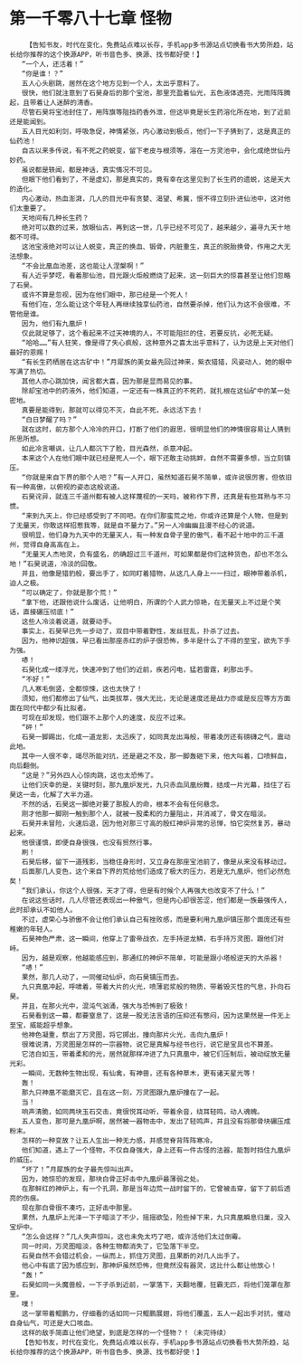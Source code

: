 # 第一千零八十七章 怪物
        【告知书友，时代在变化，免费站点难以长存，手机app多书源站点切换看书大势所趋，站长给你推荐的这个换源APP，听书音色多、换源、找书都好使！】
       “一个人，还活着！”
       “你是谁！？”
       五人心头剧跳，居然在这个地方见到一个人，太出乎意料了。
       很快，他们就注意到了石昊身后的那个宝池，那里充盈着仙光，五色液体透亮，光雨阵阵腾起，且带着让人迷醉的清香。
       尽管石昊将宝池封住了，用阵旗等阻挡药香外泄，但这毕竟是长生药溶化所在地，到了近前还是能闻到。
       五人目光如利剑，呼吸急促，神情紧张，内心激动到极点，他们一下子猜到了，这是真正的仙药池！
       自古以来多传说，有不死之药蜕变，留下老皮与根须等，溶在一方灵池中，会化成绝世仙丹妙药。
       虽说都是轶闻，都是神话，真实情况不可见。
       但眼下他们看到了，不是虚幻，那是真实的，竟有幸在这里见到了长生药的遗蜕，这是天大的造化。
       内心激动，热血澎湃，几人的目光中有贪婪、渴望、希冀，恨不得立刻扑进仙池中，这对他们太重要了。
       天地间有几种长生药？
       绝对可以数的过来，放眼仙古，再到这一世，几乎已经不可见了，越来越少，遍寻九天十地都不可得。
       这池宝液绝对可以让人蜕变，真正的换血、锻骨，内脏重生，真正的脱胎换骨，作用之大无法想象。
       “不会比凰血池差，这也能让人涅槃啊！”
       有人近乎梦呓，看着那仙池，目光跟火炬般燃烧了起来，这一刻巨大的惊喜甚至让他们忽略了石昊。
       或许不算是忽视，因为在他们眼中，那已经是一个死人！
       有他们在，怎么能让这个年轻人再继续独享仙药池，自然要杀掉，他们认为这不会很难，不管他是谁。
       因为，他们有九凰炉！
       仅此就足够了，这个看起来不过天神境的人，不可能阻拦的住，若要反抗，必死无疑。
       “哈哈……”有人狂笑，像是得了失心疯般，这种意外之喜太出乎意料了，认为这是上天对他们最好的恩赐！
       “有长生药栖居在这古矿中！”月犀族的美女最先回过神来，紫衣猎猎，风姿动人，她的眼中写满了热切。
       其他人亦心跳加快，闻言都大喜，因为那是显而易见的事。
       除却宝池中的药液外，他们知道，一定还有一株真正的不死药，就扎根在这仙矿中的某一处密地。
       真要是能得到，那就可以得见不灭，自此不死，永远活下去！
       “白日梦醒了吗？”
       就在这时，前方那个人冷冷的开口，打断了他们的遐思，很明显他们的神情很容易让人猜到所思所想。
       如此冷言嘲讽，让几人都沉下了脸，目光森然，杀意冲起。
       本来这个人在他们眼中就已经是死人一个，眼下还敢主动挑衅，自然不需要多想，当立刻镇压。
       “你就是来自下界的那个人吧？”有一人开口，虽然知道石昊不简单，或许说很厉害，但依旧有一种高傲，以俯视的姿态这般说道。
       石昊诧异，就连三千道州都有被人这样蔑视的一天吗，被称作下界，还真是有些耳熟与不习惯。
       “来到九天上，你已经感受到了不同吧。在你们那蛮荒之地，你或许还算是个人物，但是到了无量天，你敢这样招惹我等，就是自不量力了。”另一人冷幽幽且漫不经心的说道。
       很明显，他们身为九天中的无量天人，有一种发自骨子里的傲气，看不起十地中的三千道州，觉得自身高高在上。
       “无量天人杰地灵，负有盛名，的确超过三千道州，可如果都是你们这种货色，却也不怎么地！”石昊说道，冷淡的回敬。
       并且，他像是猎豹般，要出手了，如同盯着猎物，从这几人身上一一扫过，眼神带着杀机，迫人之极。
       “可以确定了，你就是那个荒！”
       “拿下他，还跟他说什么废话，让他明白，所谓的个人武力惊艳，在无量天上不过是个笑话，直接碾压彻底！”
       这些人冷淡着说道，就要动手。
       事实上，石昊早已先一步动了，双目中带着野性，发丝狂乱，扑杀了过去。
       因为，他神识超强，早已看出那座赤红的炉子很恐怖，多半是什么了不得的至宝，欲先下手为强。
       哧！
       石昊化成一缕浮光，快速冲到了他们的近前，疾若闪电，猛若雷霆，刹那出手。
       “不好！”
       几人寒毛倒竖，全都惊悚，这也太快了！
       须知，他们都修出了仙气，出类拔萃，强大无比，无论是速度还是战力亦或是反应等方方面面在同代中都少有比拟者。
       可现在却发现，他们跟不上那个人的速度，反应不过来。
       “砰！”
       石昊一脚踢出，化成一道龙影，太迅疾了，如同真龙出海般，带着凌厉还有磅礴之气，震动此地。
       其中一人很不幸，竭尽所能对抗，还是避之不及，那一脚轰砸下来，他大叫着，口喷鲜血，向后翻倒。
       “这是？”另外四人心惊肉跳，这也太恐怖了。
       让他们庆幸的是，关键时刻，那九凰炉发光，九只赤血凤凰纷舞，结成一片光幕，挡住了石昊这一击，化解了大半力道。
       不然的话，石昊这一脚绝对要了那股人的命，根本不会有任何悬念。
       刚才他那一脚刚一触到那个人，就被一股柔和的力量阻止，并消减了，骨文在暗淡。
       石昊并未冒险，火速后退，因为他对那三寸高的殷红神炉异常的忌惮，怕它突然复苏，暴动起来。
       他很谨慎，即便自身很强，也没有贸然行事。
       刷！
       石昊后移，留下一道残影，当稳住身形时，又立身在那座宝池前了，像是从来没有移动过。
       后面那几人变色，这个来自下界的荒给他们造成了极大的压力，若是无九凰炉，他们必然危矣！
       “我们承认，你这个人很强，天才了得，但是有时候个人再强大也改变不了什么！”
       在说这些话时，几人尽管还表现出一种傲气，但是内心却很苦涩，他们都是一族最强传人，此时却承认不如他人。
       不过，虚荣心与骄傲不会让他们承认自己有挫败感，而是要利用九凰炉镇压那个面庞还有些稚嫩的年轻人。
       石昊神色严肃，这一瞬间，他穿上了雷帝战衣，左手持逆龙鳞，右手持万灵图，跟他们对峙。
       因为，越是观察，他越能感应到，那通红的神炉不简单，可能是跟小塔般逆天的大杀器！
       “哧！”
       果然，那几人动了，一同催动仙炉，向石昊镇压而去。
       九只真凰冲起，呼啸着，带着大片的火光，喷薄岩浆般的物质，带着毁灭性的气息，扑向石昊。
       并且，在那火光中，混沌气汹涌，强大与恐怖到了极致！
       石昊看到这一幕，都要窒息了，这是一股无法言语的压抑还有憋闷，因为这果然是一件无上至宝，威能超乎想象。
       他神色凝重，祭出了万灵图，将它掷出，撞向那片火光，击向九凰炉！
       很难说清，万灵图是怎样的一宗器物，说它是真解与经书也行，说它是宝具也不算差。
       它洁白如玉，带着柔和的光，居然就那样冲进了九只真凰中，被它们压制后，被动绽放无量光彩。
       一瞬间，无数种生物出现，有仙禽，有神兽，还有各种草木，更有诸天星光等！
       轰！
       那九只神凰不能磨灭它，且在这一刻，万灵图跟九凰炉撞在了一起。
       当！
       响声清脆，如同两块玉石交击，竟很悦耳动听，带着余音，绕耳轻鸣，动人魂魄。
       五人变色，那可是九凰炉啊，居然被一器物击中，发出了轻鸣声，并且没有将那骨块碾压成粉末。
       怎样的一种变故？让五人生出一种无力感，并感觉脊背阵阵寒冷。
       他们知道，遇上了一个怪物，不仅自身强大，身上还有一件古怪的法器，能暂时挡住九凰炉的威压。
       “坏了！”月犀族的女子最先惊叫出声。
       因为，她惊恐的发现，那块白骨正好击中九凰炉最薄弱之处。
       在那鲜红的神炉上，有一个孔洞，那是当年边荒一战时留下的，它曾被击穿，留下了前后透亮的伤痕。
       现在那白骨很不凑巧，正好击中那里。
       果然，九凰炉上光泽一下子暗淡了不少，摇摇欲坠，险些掉下来，九只真凰瞬息归巢，没入宝炉中。
       “怎么会这样？”几人失声惊叫，这也未免太巧了吧，或许活他们太过倒霉。
       同一时间，万灵图暗淡，各种生物都消失了，它坠落下半空。
       石昊自然不会错过机会，一纵而上，抓住万灵图，且果断的对几人出手了。
       他心中有底了因为感应到，那神炉虽然恐怖，但竟然没有器灵，这比什么都让他放心！
       “轰！”
       石昊如同一头魔兽般，一下子杀到近前，一掌落下，天翻地覆，狂霸无匹，将他们笼罩在那里。
       噗！
       这一掌带着鲲鹏力，仔细看的话如同一只鲲鹏展翅，将他们覆盖，五人一起出手对抗，催动自身仙气，可还是大口咳血。
       这样的敌手简直让他们绝望，到底是怎样的一个怪物？！（未完待续）
       【告知书友，时代在变化，免费站点难以长存，手机app多书源站点切换看书大势所趋，站长给你推荐的这个换源APP，听书音色多、换源、找书都好使！】